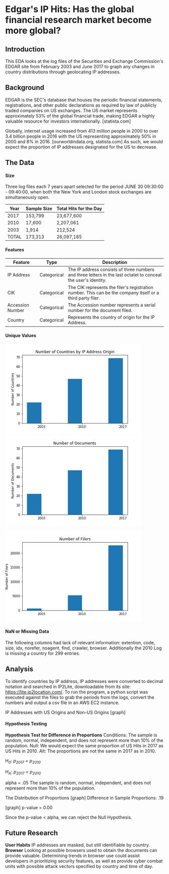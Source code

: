 # Edgar's IP Hits: Has the global financial research market become more global?

## Introduction
This EDA looks at the log files of the Securities and Exchange Commission's EDGAR site from February 2003 and June 2017 to graph any changes in country distributions through geolocating IP addresses.

## Background
EDGAR is the SEC's database that houses the periodic financial statements, registrations, and other public declarations as required by law of publicly traded companies on US exchanges.  The US market represents approximately 53% of the global financial trade, making EDGAR a highly valuable resource for investors internationally. [statista.com] 

Globally, internet usage increased from 413 million people in 2000 to over 3.4 billion people in 2016 with the US representing approximately 50% in 2000 and 8% in 2016. [ourworldindata.org, statista.com] As such, we would expect the proportion of IP addresses designated for the US to decrease. 

## The Data
#### Size
Three log files each 7 years apart selected for the period JUNE 30 09:30:00 - 09:40:00, when both the New York and London stock exchanges are simultaneously open. 

Year | Sample Size | Total Hits for the Day  
---- | -------------- | -------------------
2017 | 153,799 | 23,677,600 
2010 | 17,600 | 2,207,061 
2003 | 1,914 |  212,524 
TOTAL | 173,313 | 26,097,185

#### Features

Feature | Type | Description
------- |----- | --------------
IP Address | Categorical | The IP address consists of three numbers and three letters in the last octatet to conceal the user's identity.
CIK | Categorical | The CIK represents the filer's registration number. This can be the company itself or a third party filer.
Accession Number | Categorical | The Accession number represents a serial number for the document filed. 
Country | Categorical | Represents the country of origin for the IP Address.

#### Unique Values

![alt](data/numco.png) ![alt](data/numdoc.png)


![alt](data/numfiler.png)


#### NaN or Missing Data
The following columns had lack of relevant information: extention, code, size, idx, norefer, noagent, find, crawler, browser.
Additionally the 2010 Log is missing a country for 299 entries.
## Analysis
To identify countries by IP address, IP addresses were converted to decimal notation and searched in IP2Lite, downloadable from its site: https://lite.ip2location.com/. To run the program, a python script was executed against the files to grab the periods from the logs, convert the numbers and output a csv file in an AWS EC2 instance. 

IP Addresses with US Origins and Non-US Origins
[graph]

#### Hypothesis Testing
**Hypothesis Test for Difference in Proportions**
Conditions: The sample is random, normal, independent, and does not represent more than 10% of the population.
Null: We would expect the same proportion of US Hits in 2017 as US Hits in 2010. 
Alt: The proportions are not the same in 2017 as in 2010.

H<sub>*0*</sub>: *p<sub>2017</sub>* = *p<sub>2010</sub>*  

H<sub>*A*</sub>: *p<sub>2017</sub>* < *p<sub>2010</sub>* 

alpha = .05
The sample is random, normal, independent, and does not represent more than 10% of the population.

The Distribution of Proportions
[graph]
Difference in Sample Proportions: .19

[graph]
p-value = 0.00

Since the p-value < alpha, we can reject the Null Hypothesis. 

## Future Research
**User Habits** IP addresses are masked, but still identifiable by country.
**Browser** Looking at possible browsers used to obtain the documents can provide valuable. Determining trends in browser use could assist developers in prioritizing security features, as well as provide cyber combat units with possible attack vectors specified by country and time of day. 
